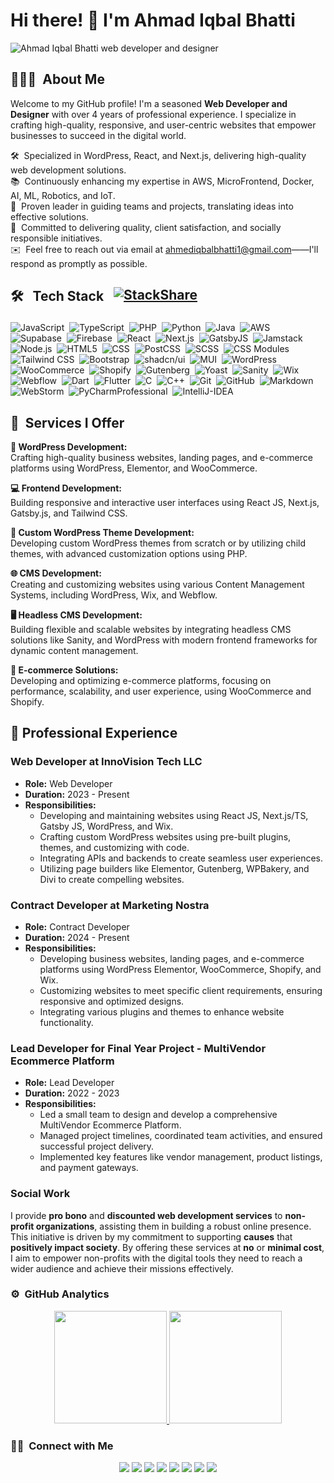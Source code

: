 # Hi there! 👋 I'm Ahmad Iqbal Bhatti
![Ahmad Iqbal Bhatti web developer and designer](https://github.com/user-attachments/assets/2a08defd-9d52-46cb-865d-4c09ea40e4eb)


## 👨🏻‍💻 &nbsp;About Me
Welcome to my GitHub profile! I'm a seasoned **Web Developer and Designer** with over 4 years of professional experience. I specialize in crafting high-quality, responsive, and user-centric websites that empower businesses to succeed in the digital world.

🛠️ &nbsp;Specialized in WordPress, React, and Next.js, delivering high-quality web development solutions.  
📚 &nbsp;Continuously enhancing my expertise in AWS, MicroFrontend, Docker, AI, ML, Robotics, and IoT.  
👥 &nbsp;Proven leader in guiding teams and projects, translating ideas into effective solutions.  
🎯 &nbsp;Committed to delivering quality, client satisfaction, and socially responsible initiatives.  
✉️ &nbsp;Feel free to reach out via email at [ahmediqbalbhatti1@gmail.com](mailto:ahmediqbalbhatti1@gmail.com)——I'll respond as promptly as possible.

## <p style="display: flex; gap:1rem;">🛠 &nbsp; Tech Stack [![StackShare](http://img.shields.io/badge/Tech-Stack-0690fa.svg?style=flat)](https://stackshare.io/ahmadiqbalbhatti/my-stack)</p>

![JavaScript](https://img.shields.io/badge/-JavaScript-030712?style=flat&logo=javascript)&nbsp;
![TypeScript](https://img.shields.io/badge/-TypeScript-030712?style=flat&logo=typescript)&nbsp;
![PHP](https://img.shields.io/badge/-PHP-030712?style=flat&logo=php)&nbsp;
![Python](https://img.shields.io/badge/-Python-030712?style=flat&logo=python)&nbsp;
![Java](https://img.shields.io/badge/-Java-030712?style=flat&logo=openjdk)&nbsp;
![AWS](https://img.shields.io/badge/-Amazon%20Web%20Services-030712?style=flat&logo=amazonwebservices)&nbsp;
![Supabase](https://img.shields.io/badge/-Supabase-030712?style=flat&logo=supabase)&nbsp;
![Firebase](https://img.shields.io/badge/-Firebase-030712?style=flat&logo=firebase)&nbsp;
![React](https://img.shields.io/badge/-React-030712?style=flat&logo=react)&nbsp;
![Next.js](https://img.shields.io/badge/-Next%20JS-030712?style=flat&logo=nextdotjs)&nbsp;
![GatsbyJS](https://img.shields.io/badge/-Gatsby-030712?style=flat&logo=Gatsby)&nbsp;
![Jamstack](https://img.shields.io/badge/-Jamstack-030712?style=flat&logo=jamstack)&nbsp;
![Node.js](https://img.shields.io/badge/-Node.js-030712?style=flat&logo=node.js)&nbsp;
![HTML5](https://img.shields.io/badge/-HTML5-030712?style=flat&logo=html5)&nbsp;
![CSS](https://img.shields.io/badge/-CSS-030712?style=flat&logo=CSS3)&nbsp;
![PostCSS](https://img.shields.io/badge/-PostCSS-030712?style=flat&logo=postcss)&nbsp;
![SCSS](https://img.shields.io/badge/-SCSS-030712?style=flat&logo=CSS3&logoColor=1572B6)&nbsp;
![CSS Modules](https://img.shields.io/badge/-CSS%20Module-030712?style=flat&logo=cssmodules)&nbsp;
![Tailwind CSS](https://img.shields.io/badge/-Tailwind%20CSS-030712?style=flat&logo=tailwindcss)&nbsp;
![Bootstrap](https://img.shields.io/badge/-Bootstrap-030712?style=flat&logo=Bootstrap)&nbsp;
![shadcn/ui](https://img.shields.io/badge/-shadcn/ui-030712?style=flat&logo=shadcn/ui)&nbsp;
![MUI](https://img.shields.io/badge/-MUI-030712?style=flat&logo=MUI)&nbsp;
![WordPress](https://img.shields.io/badge/-WordPress-030712?style=flat&logo=WordPress)&nbsp;
![WooCommerce](https://img.shields.io/badge/-WooCommerce-030712?style=flat&logo=WooCommerce)&nbsp;
![Shopify](https://img.shields.io/badge/-Shopify-030712?style=flat&logo=Shopify)&nbsp;
![Gutenberg](https://img.shields.io/badge/-Gutenberg-030712?style=flat&logo=Gutenberg)&nbsp;
![Yoast](https://img.shields.io/badge/-Yoast-030712?style=flat&logo=Yoast)&nbsp;
![Sanity](https://img.shields.io/badge/-Sanity-030712?style=flat&logo=Sanity)&nbsp;
![Wix](https://img.shields.io/badge/-Wix-030712?style=flat&logo=Wix)&nbsp;
![Webflow](https://img.shields.io/badge/-Webflow-030712?style=flat&logo=Webflow)&nbsp;
![Dart](https://img.shields.io/badge/-Dart-030712?style=flat&logo=dart)&nbsp;
![Flutter](https://img.shields.io/badge/-Flutter-030712?style=flat&logo=Flutter)&nbsp;
![C](https://img.shields.io/badge/-C-030712?style=flat&logo=C)&nbsp;
![C++](https://img.shields.io/badge/-C++-030712?style=flat&logo=C%2B%2B)&nbsp;
![Git](https://img.shields.io/badge/-Git-030712?style=flat&logo=git)&nbsp;
![GitHub](https://img.shields.io/badge/-GitHub-030712?style=flat&logo=github)&nbsp;
![Markdown](https://img.shields.io/badge/-Markdown-030712?style=flat&logo=markdown)
![WebStorm](https://img.shields.io/badge/-WebStorm-030712?style=flat&logo=webstorm)&nbsp;
![PyCharmProfessional](https://img.shields.io/badge/-PyCharm%20Professional-030712?style=flat&logo=pycharm)&nbsp;
![IntelliJ-IDEA](https://img.shields.io/badge/-IntelliJ%20IDEA-030712?style=flat&logo=intellijidea)&nbsp;

## 💼 &nbsp;Services I Offer

**🔧 WordPress Development:** \
Crafting high-quality business websites, landing pages, and e-commerce platforms using WordPress, Elementor, and WooCommerce.

**💻 Frontend Development:** \
Building responsive and interactive user interfaces using React JS, Next.js, Gatsby.js, and Tailwind CSS.

**🎨 Custom WordPress Theme Development:** \
Developing custom WordPress themes from scratch or by utilizing child themes, with advanced customization options using PHP.

**🌐 CMS Development:** \
Creating and customizing websites using various Content Management Systems, including WordPress, Wix, and Webflow.

**🖥️ Headless CMS Development:** \
Building flexible and scalable websites by integrating headless CMS solutions like Sanity, and WordPress with modern frontend frameworks for dynamic content management.

**🛒 E-commerce Solutions:** \
Developing and optimizing e-commerce platforms, focusing on performance, scalability, and user experience, using WooCommerce and Shopify.




## 🏢 Professional Experience

### Web Developer at **InnoVision Tech LLC**
- **Role:** Web Developer
- **Duration:** 2023 - Present
- **Responsibilities:**
    - Developing and maintaining websites using React JS, Next.js/TS, Gatsby JS, WordPress, and Wix.
    - Crafting custom WordPress websites using pre-built plugins, themes, and customizing with code.
    - Integrating APIs and backends to create seamless user experiences.
    - Utilizing page builders like Elementor, Gutenberg, WPBakery, and Divi to create compelling websites.

### Contract Developer at **Marketing Nostra**
- **Role:** Contract Developer
- **Duration:** 2024 - Present
- **Responsibilities:**
    - Developing business websites, landing pages, and e-commerce platforms using WordPress Elementor, WooCommerce, Shopify, and Wix.
    - Customizing websites to meet specific client requirements, ensuring responsive and optimized designs.
    - Integrating various plugins and themes to enhance website functionality.

### Lead Developer for **Final Year Project - MultiVendor Ecommerce Platform**
- **Role:** Lead Developer
- **Duration:** 2022 - 2023
- **Responsibilities:**
    - Led a small team to design and develop a comprehensive MultiVendor Ecommerce Platform.
    - Managed project timelines, coordinated team activities, and ensured successful project delivery.
    - Implemented key features like vendor management, product listings, and payment gateways.

### Social Work
I provide **pro bono** and **discounted web development services** to **non-profit organizations**, assisting them in building a robust online presence. This initiative is driven by my commitment to supporting **causes** that **positively impact society**. By offering these services at **no** or **minimal cost**, I aim to empower non-profits with the digital tools they need to reach a wider audience and achieve their missions effectively.



### ⚙️ &nbsp;GitHub Analytics

<p align="center">
<a href="https://github.com/iahmadiqbalbhatti" >
  <img height="180em" src="https://github-readme-stats-eight-theta.vercel.app/api?username=iahmadiqbalbhatti&show_icons=true&theme=algolia&include_all_commits=true&count_private=true"/>
  <img height="180em" src="https://github-readme-stats-eight-theta.vercel.app/api/top-langs/?username=iahmadiqbalbhatti&layout=compact&langs_count=8&theme=algolia"/>
</a>
</p>

### 🤝🏻 &nbsp;Connect with Me

<p style="text-align: center">
    <a href="https://ahmadiqbalbhatti.com/"><img src="https://img.shields.io/badge/MyWebsite-Ahmad%20Iqbal%20Bhatti-blue?logo=MyWebsite&logoColor=white"/></a>
    <a href="https://calendly.com/ahmediqbalbhatti1/30min"><img src="https://img.shields.io/badge/Book-An%20Appointment-8247F5?logo=Book&logoColor=black"/></a>
    <a href="https://www.linkedin.com/in/iahmadiqbalbhatti/"><img src="https://img.shields.io/badge/-ahmadiqbalbhatti-0A66C2?style=flat&logo=Linkedin&logoColor=white"/></a>
    <a href="mailto:ahmediqbalbhatti1@gmail.com"><img src="https://img.shields.io/badge/-ahmediqbalbhatti1@gmail.com-C5221F?style=flat&logo=Gmail&logoColor=white"/></a>
    <a href="https://www.facebook.com/iahmadiqbalbhatti/"><img src="https://img.shields.io/badge/-@ahmadiqbal.bhatti.98-0866FF?style=flat&logo=Facebook&logoColor=white"/></a>
    <a href="https://www.instagram.com/iahmadiqbalbhatti/"><img src="https://img.shields.io/badge/-@ahmadiqbal.bhatti-D000C2?style=flat&logo=Instagram&logoColor=white"/></a>
    <a href="https://www.youtube.com/@iahmadiqbalbhatti"><img src="https://img.shields.io/badge/-@ahmadiqbalbhatti-FF0000?style=flat&logo=YouTube&logoColor=white"/></a>
    <a href="https://www.upwork.com/freelancers/~0137feb4ead84e113f"><img src="https://img.shields.io/badge/-@upwork-14A800?style=flat&logo=Upwork&logoColor=white"/></a>
</p>
